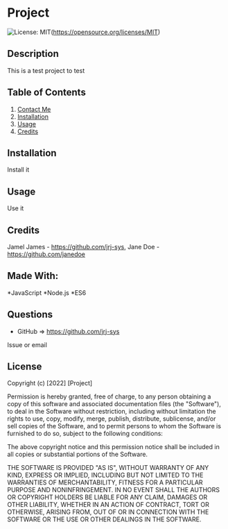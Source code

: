 # Project

 ![License: MIT](https://img.shields.io/badge/License-MIT-yellow.svg)(https://opensource.org/licenses/MIT)
    
## Description
This is a test project to test 
## Table of Contents
1. [Contact Me](#Questions)
2. [Installation](#Installation)
3. [Usage](#Usage)
4. [Credits](#Credits)
## Installation
Install it
## Usage
Use it
## Credits
Jamel James - https://github.com/jrj-sys, Jane Doe - https://github.com/janedoe
## Made With:
*JavaScript  *Node.js  *ES6
## Questions
- GitHub => https://github.com/jrj-sys  

Issue or email 
## License
Copyright (c) [2022] [Project]
  
Permission is hereby granted, free of charge, to any person obtaining a copy
of this software and associated documentation files (the "Software"), to deal
in the Software without restriction, including without limitation the rights
to use, copy, modify, merge, publish, distribute, sublicense, and/or sell
copies of the Software, and to permit persons to whom the Software is
furnished to do so, subject to the following conditions:
  
The above copyright notice and this permission notice shall be included in all
copies or substantial portions of the Software.
  
THE SOFTWARE IS PROVIDED "AS IS", WITHOUT WARRANTY OF ANY KIND, EXPRESS OR
IMPLIED, INCLUDING BUT NOT LIMITED TO THE WARRANTIES OF MERCHANTABILITY,
FITNESS FOR A PARTICULAR PURPOSE AND NONINFRINGEMENT. IN NO EVENT SHALL THE
AUTHORS OR COPYRIGHT HOLDERS BE LIABLE FOR ANY CLAIM, DAMAGES OR OTHER
LIABILITY, WHETHER IN AN ACTION OF CONTRACT, TORT OR OTHERWISE, ARISING FROM,
OUT OF OR IN CONNECTION WITH THE SOFTWARE OR THE USE OR OTHER DEALINGS IN THE
SOFTWARE.

